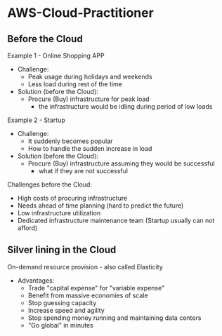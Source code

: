 # AWS-Cloud-Practitioner

## Before the Cloud 
Example 1 - Online Shopping APP
* Challenge: 
  * Peak usage during holidays and weekends
  * Less load during rest of the time
* Solution (before the Cloud):
  * Procure (Buy) infrastructure for peak load
    * the infrastructure would be idling during period of low loads

Example 2 - Startup
* Challenge:
  * It suddenly becomes popular
  * How to handle the sudden increase in load
* Solution (before the Cloud):
  * Procure (Buy) infrastructure assuming they would be successful
    * what if they are not successful

Challenges before the Cloud:
  * High costs of procuring infrastructure
  * Needs ahead of time planning (hard to predict the future)
  * Low infrastructure utilization
  * Dedicated infrastructure maintenance team (Startup usually can not afford)

## Silver lining in the Cloud
On-demand resource provision - also called Elasticity
* Advantages:
  * Trade "capital expense" for "variable expense"
  * Benefit from massive economies of scale
  * Stop guessing capacity
  * Increase speed and agility
  * Stop spending money running and maintaining data centers
  * "Go global" in minutes